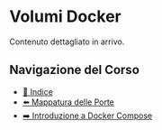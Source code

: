 # Volumi Docker

Contenuto dettagliato in arrivo.

## Navigazione del Corso
- [📑 Indice](../../README.md)
- [⬅️ Mappatura delle Porte](./Port-Mapping.md)
- [➡️ Introduzione a Docker Compose](./Introduction-to-Docker-Compose.md)
